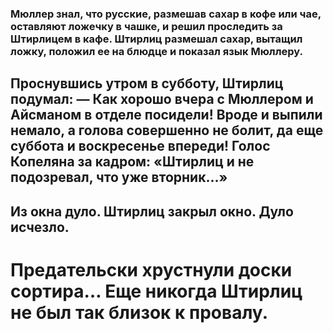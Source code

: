 ### Мюллер знал, что русские, размешав сахар в кофе или чае, оставляют ложечку в чашке, и решил проследить за Штирлицем в кафе. Штирлиц размешал сахар, вытащил ложку, положил ее на блюдце и показал язык Мюллеру.     
## Проснувшись утром в субботу, Штирлиц подумал: — Как хорошо вчера с Мюллером и Айсманом в отделе посидели! Вроде и выпили немало, а голова совершенно не болит, да еще суббота и воскресенье впереди! Голос Копеляна за кадром: «Штирлиц и не подозревал, что уже вторник…» 
## Из окна дуло. Штирлиц закрыл окно. Дуло исчезло.
# Предательски хрустнули доски сортира… Еще никогда Штирлиц не был так близок к провалу.                                      
                                                                  
